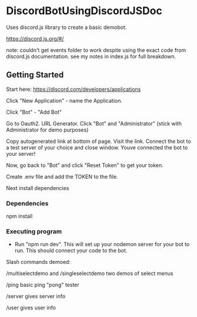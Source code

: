 # DiscordBotUsingDiscordJSDoc

Uses discord.js library to create a basic demobot.

https://discord.js.org/#/

note: couldn't get events folder to work despite using the exact code from discord.js documentation. see my notes in index.js for full breakdown.

## Getting Started

Start here: https://discord.com/developers/applications

Click "New Application" - name the Application.

Click "Bot" - "Add Bot"

Go to Oauth2. URL Generator. Click "Bot" and "Administrator" (stick with Administrator for demo purposes)

Copy autogenerated link at bottom of page. Visit the link. Connect the bot to a test server of your choice and close window. Youve connected the bot to your server!

Now, go back to "Bot" and click "Reset Token" to get your token.

Create .env file and add the TOKEN to the file.

Next install dependencies

### Dependencies

npm install

### Executing program

-   Run "npm run dev". This will set up your nodemon server for your bot to run. This should connect your code to the bot.

Slash commands demoed:

/multiselectdemo and /singleselectdemo two demos of select menus

/ping basic ping "pong" tester

/server gives server info

/user gives user info
